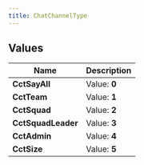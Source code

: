 ```yaml
---
title: ChatChannelType
---
```


## Values

| Name | Description |
| ---- | ----------- |
| **CctSayAll** | Value: **0** |
| **CctTeam** | Value: **1** |
| **CctSquad** | Value: **2** |
| **CctSquadLeader** | Value: **3** |
| **CctAdmin** | Value: **4** |
| **CctSize** | Value: **5** |


